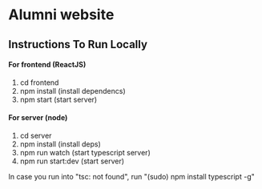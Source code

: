 # Alumni website

## Instructions To Run Locally

#### For frontend (ReactJS)

1) cd frontend
2) npm install (install dependencs)
3) npm start (start server)

#### For server (node)

1) cd server
2) npm install (install deps)
3) npm run watch (start typescript server)
4) npm run start:dev (start server)


In case you run into "tsc: not found", run "(sudo) npm install typescript -g"